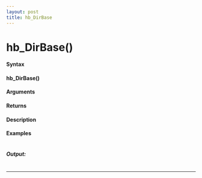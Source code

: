 ```yaml
---
layout: post
title: hb_DirBase
---
```


# hb_DirBase()


#### Syntax

#### hb_DirBase()

#### Arguments

#### Returns

#### Description

#### Examples

```

```

##### Output:

```

```

---